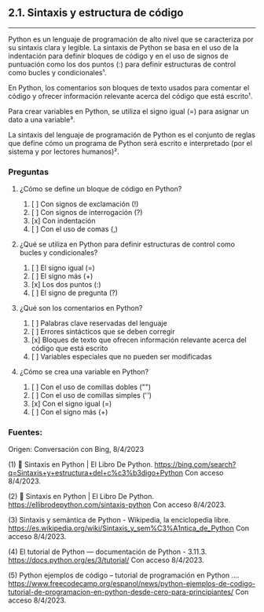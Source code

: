 ## 2.1. Sintaxis y estructura de código
---

Python es un lenguaje de programación de alto nivel que se caracteriza por su sintaxis clara y legible. La sintaxis de Python se basa en el uso de la indentación para definir bloques de código y en el uso de signos de puntuación como los dos puntos (:) para definir estructuras de control como bucles y condicionales¹. 

En Python, los comentarios son bloques de texto usados para comentar el código y ofrecer información relevante acerca del código que está escrito¹. 

Para crear variables en Python, se utiliza el signo igual (=) para asignar un dato a una variable³. 

La sintaxis del lenguaje de programación de Python es el conjunto de reglas que define cómo un programa de Python será escrito e interpretado (por el sistema y por lectores humanos)². 

### Preguntas

1. ¿Cómo se define un bloque de código en Python?
   1. [ ] Con signos de exclamación (!)
   2. [ ] Con signos de interrogación (?)
   3. [x] Con indentación
   4. [ ] Con el uso de comas (,)

2. ¿Qué se utiliza en Python para definir estructuras de control como bucles y condicionales?
   1. [ ] El signo igual (=)
   2. [ ] El signo más (+)
   3. [x] Los dos puntos (:)
   4. [ ] El signo de pregunta (?)

3. ¿Qué son los comentarios en Python?
   1. [ ] Palabras clave reservadas del lenguaje
   2. [ ] Errores sintácticos que se deben corregir
   3. [x] Bloques de texto que ofrecen información relevante acerca del código que está escrito
   4. [ ] Variables especiales que no pueden ser modificadas

4. ¿Cómo se crea una variable en Python?
   1. [ ] Con el uso de comillas dobles ("")
   2. [ ] Con el uso de comillas simples ('')
   3. [x] Con el signo igual (=)
   4. [ ] Con el signo más (+)

### Fuentes:
Origen: Conversación con Bing, 8/4/2023

(1) 📗 Sintaxis en Python | El Libro De Python. https://bing.com/search?q=Sintaxis+y+estructura+del+c%c3%b3digo+Python Con acceso 8/4/2023.

(2) 📗 Sintaxis en Python | El Libro De Python. https://ellibrodepython.com/sintaxis-python Con acceso 8/4/2023.

(3) Sintaxis y semántica de Python - Wikipedia, la enciclopedia libre. https://es.wikipedia.org/wiki/Sintaxis_y_sem%C3%A1ntica_de_Python Con acceso 8/4/2023.

(4) El tutorial de Python — documentación de Python - 3.11.3. https://docs.python.org/es/3/tutorial/ Con acceso 8/4/2023.

(5) Python ejemplos de código – tutorial de programación en Python .... https://www.freecodecamp.org/espanol/news/python-ejemplos-de-codigo-tutorial-de-programacion-en-python-desde-cero-para-principiantes/ Con acceso 8/4/2023.
